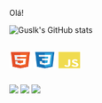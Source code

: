 
Olá! 

![Guslk's GitHub stats](https://github-readme-stats.vercel.app/api?username=Guslk&show_icons=true&theme=radical)


<div style="display: inline_block"><br>
 <img align="center" alt="Guslk-HTML" height="30" width="40" src="https://raw.githubusercontent.com/devicons/devicon/master/icons/html5/html5-original.svg">
 <img align="center" alt="Guslk-CSS" height="30" width="40" src="https://raw.githubusercontent.com/devicons/devicon/master/icons/css3/css3-original.svg">
 <img align="center" alt="Guslk-Js" height="30" width="40" src="https://raw.githubusercontent.com/devicons/devicon/master/icons/javascript/javascript-plain.svg">
 </div>
 

##
<a href = "mailto:gustavolukas27@gmail.com"><img src="https://img.shields.io/badge/-Gmail-%23333?style=for-the-badge&logo=gmail&logoColor=white" target="_blank"></a>
 <a href="https://instagram.com/Guslk_" target="_blank"><img src="https://img.shields.io/badge/-Instagram-%23E4405F?style=for-the-badge&logo=instagram&logoColor=white" target="_blank"></a>
<a href="https://www.linkedin.com/in/gustavo-moreira-8949a9260/" target="_blank"><img src="https://img.shields.io/badge/-LinkedIn-%230077B5?style=for-the-badge&logo=linkedin&logoColor=white" target="_blank"></a>

